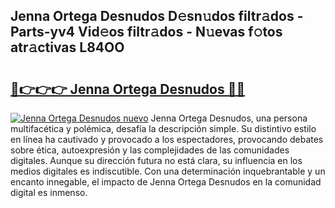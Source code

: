 ## Jenna Ortega Desnudos D𝚎sn𝚞dos filtr𝚊dos - Parts-yv4 Vid𝚎os filtr𝚊dos - N𝚞evas f𝚘tos atr𝚊ctivas L84OO

# <h2><a href="http://mb8weg.tromn.icu/?c=Jenna+Ortega+Desnudos">🔗👉👉👉 Jenna Ortega Desnudos 🔗🔗</a></h2>

[![Jenna Ortega Desnudos nuevo](https://i.imgur.com/pEAQMta.gif)](http://mb8weg.tromn.icu/?c=Jenna+Ortega+Desnudos)
Jenna Ortega Desnudos, una persona multifacética y polémica, desafía la descripción simple. Su distintivo estilo en línea ha cautivado y provocado a los espectadores, provocando debates sobre ética, autoexpresión y las complejidades de las comunidades digitales. Aunque su dirección futura no está clara, su influencia en los medios digitales es indiscutible. Con una determinación inquebrantable y un encanto innegable, el impacto de Jenna Ortega Desnudos en la comunidad digital es inmenso.
